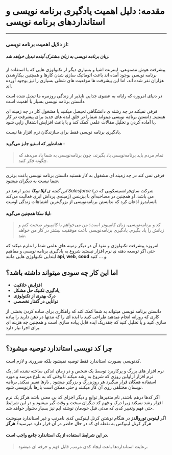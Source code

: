# مقدمه: دلیل اهمیت یادگیری برنامه نویسی و استانداردهای برنامه نویسی

-----------------------

### از دلایل اهمیت برنامه نویسی:

##### **زبان برنامه نویسی به زبان مشترک آینده تبدیل خواهد شد.** 

پیشرفت هوش مصنوعی، اینترنت اشیا و بسیاری دیگر از تکنولوژی هایی که با استفاده از برنامه نویسی بوجود آمده اند باعث اتوماتیک سازی شدن کارها و همچنین بیکارشدن هزاران نفر شده اند، اما این پیشرفت ها موقعیت های شغلی بسیاری را نیز بوجود آورده اند.

در دنیای امروزه که رایانه به عضوی جدایی ناپذیر از زندگی روزمره ما تبدیل  شده است دانستن برنامه نویسی بسیار با اهمیت است.

فرقی نمیکند در چه رشته ی دانشگاهی تحیصل میکنید یا مشغول کار در چه زمینه ای هستید, دانستن برنامه نویسی میتواند شمارا در خلق ایده های جدید برای پیشرفت در کار یا آماده کردن و تحلیل مقالات علمی کمک کند و یا باعث افزایش اشتغال زایی شود.

یادگیری برنامه نویسی فقط برای سازندگان نرم افزار ها نیست.

####  همانطور که استیو جابز می‌گوید :

>  تمام مردم باید برنامه‌نویسی یاد بگیرند، چون برنامه‌نویسی به شما یاد می‌دهد که چگونه فکر کنید.

----------------------------------

فرقی نمی کند در چه زمینه ای مشغول به کار هستید دانستن برنامه نویسی باعث برتری شما نیست به دیگران میشود.

*این گفته ی **لیلا سِکا*** مدیر ارشد در *Salesforce* (شرکت سان‌فرانسیسکویی که در زمینه‌ی پرداش ابری فعالیت می‌کند) می باشد، او همچنین در مصاحبه‌ای با بیزینس انسایدرز اذعان کرد که ندانستن برنامه‌نویسی از بزرگ‌ترین اشتباهات زندگی اوست.

#### لیلا سکا همچنین می‌گوید:

>  کد و برنامه‌نویسی، زبان کامپیوتر است؛ من می‌خواهم با کامپیوتر صحبت کنم و زبانش را یاد بگیرم. یادگیری برنامه‌نویسی باعث موفقیت بیشتر در کار من خواهد شد.

امروزه  پیشرفت تکنولوژی و نفوذ آن در دیگر زمینه های علمی شما را ملزم میکند  که حتی اگر توسعه دهنه ی نرم افزار نیستید شروع به یادگیری برنامه نویسی و  مفاهیم ابتدایی تکنولوژی هایی مانند **api**, **web**, **coud**  و ... کنید.



## اما این کار چه سودی میتواند داشته باشد؟

- **افزایش خلاقیت**
- **یادگیری تکنیک حل مشکل**
- **درک بهتری از تکنولوژی**
- **توانایی در گفتار تخصصی**

دانستن برنامه نویسی میتواند به شما کمک کند که راهکاری برای ساده کردن بخشی از کاری که روزانه انجام میدهید طراحی کنید یا ایده ای را که مدتها در ذهن دارید را پیاده سازی کنید و یا تحلیل کنید که چقدریک ایده  قابل پیاده سازی است و همچنین چه هزینه ای برای اجرا نیاز دارد.

-----------------------------------

## چرا کد نویسی استاندارد توصیه میشود؟

کدنویسی بصورت استاندارد فقط توصیه نمیشود بلکه ضروری و لازم است.

نرم افزار های بزرگ و پرکاربرد توسط یک شخص و در زمان اندکی ساخته نشده اند, یک نرم افزار ازاولین روزی که شروع به رشد میکند تا وقتی که به بلوغ میرسد و مورد استفاده همگان قرار میگیرد هر روزبزرگ و بزرگتر میشود , بارها تغییر میکند, برنامه نویسان مختلفی روی آن کار میکنند و حتی ممکن است بارها بازنویسی شود.

اگر کدها درهم باشند, نام متغیرها, توابع و دیگر اجزای کد بی معنی باشد هرگز یک نرم افزار رشد نمیکند زیرا درک و فهم کد دیگران سخت و وقت گیر میشود و در این شرایط  حتی فهم وتغییر کدی که مدتی قبل خودمان نوشته ایم نیز بسیار دشوار خواهد شد.

اگر **لینوس توروالدز** در هنگام نوشتن کرنل لینوکس کدی نامرتب و غیر استاندارد مینوشت هرگز کرنل لینوکس به نقطه ای که در حال حاضر در آن قرار دارد میرسید؟ **هرگز**

#### در این شرایط استفاده از یک استاندارد جامع واجب است. 

> رعایت استانداردها باعث ایجاد کدی مرتب, قابل فهم و حرفه ای میشود.

